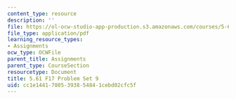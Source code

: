 ```yaml
---
content_type: resource
description: ''
file: https://ol-ocw-studio-app-production.s3.amazonaws.com/courses/5-61-physical-chemistry-fall-2017/cc1e14417805393854841cebd02cfc5f_MIT5_61F17_pset9.pdf
file_type: application/pdf
learning_resource_types:
- Assignments
ocw_type: OCWFile
parent_title: Assignments
parent_type: CourseSection
resourcetype: Document
title: 5.61 F17 Problem Set 9
uid: cc1e1441-7805-3938-5484-1cebd02cfc5f
---
```

